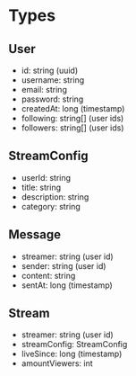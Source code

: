 # Types

## User

- id: string (uuid)
- username: string
- email: string
- password: string
- createdAt: long (timestamp)
- following: string[] (user ids)
- followers: string[] (user ids)

## StreamConfig

- userId: string
- title: string
- description: string
- category: string

## Message

- streamer: string (user id)
- sender: string (user id)
- content: string
- sentAt: long (timestamp)

## Stream

- streamer: string (user id)
- streamConfig: StreamConfig
- liveSince: long (timestamp)
- amountViewers: int
